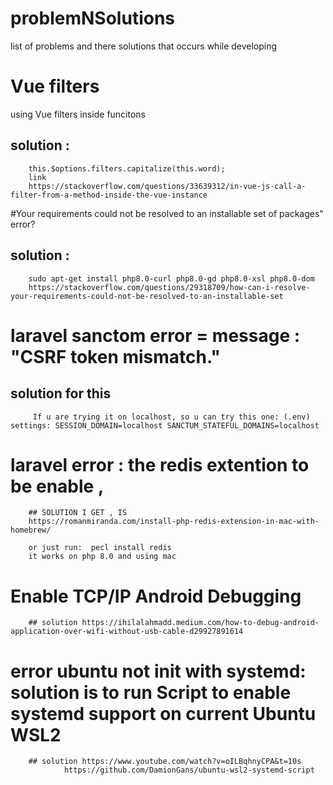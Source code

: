 # problemNSolutions
list of problems and there solutions that occurs while developing 

# Vue filters 
using Vue filters inside funcitons

## solution : 
        this.$options.filters.capitalize(this.word);
        link 
        https://stackoverflow.com/questions/33639312/in-vue-js-call-a-filter-from-a-method-inside-the-vue-instance


#Your requirements could not be resolved to an installable set of packages" error?
## solution :
        sudo apt-get install php8.0-curl php8.0-gd php8.0-xsl php8.0-dom
        https://stackoverflow.com/questions/29318709/how-can-i-resolve-your-requirements-could-not-be-resolved-to-an-installable-set


# laravel sanctom error = message : "CSRF token mismatch."
## solution for this
         If u are trying it on localhost, so u can try this one: (.env) settings: SESSION_DOMAIN=localhost SANCTUM_STATEFUL_DOMAINS=localhost
         
# laravel error : the redis extention to be enable ,
        ## SOLUTION I GET , IS 
        https://romanmiranda.com/install-php-redis-extension-in-mac-with-homebrew/

        or just run:  pecl install redis
        it works on php 8.0 and using mac 

# Enable TCP/IP Android Debugging 
        ## solution https://ihilalahmadd.medium.com/how-to-debug-android-application-over-wifi-without-usb-cable-d29927891614
        
# error ubuntu not init with systemd: solution is to run Script to enable systemd support on current Ubuntu WSL2
        ## solution https://www.youtube.com/watch?v=oILBqhnyCPA&t=10s
                https://github.com/DamionGans/ubuntu-wsl2-systemd-script
